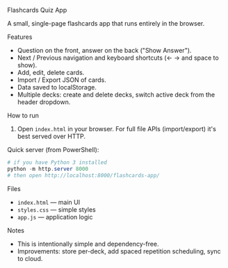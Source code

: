 Flashcards Quiz App

A small, single-page flashcards app that runs entirely in the browser.

Features
- Question on the front, answer on the back ("Show Answer").
- Next / Previous navigation and keyboard shortcuts (← → and space to show).
- Add, edit, delete cards.
- Import / Export JSON of cards.
- Data saved to localStorage.
 - Multiple decks: create and delete decks, switch active deck from the header dropdown.

How to run
1. Open `index.html` in your browser. For full file APIs (import/export) it's best served over HTTP.

Quick server (from PowerShell):

```powershell
# if you have Python 3 installed
python -m http.server 8000
# then open http://localhost:8000/flashcards-app/
```

Files
- `index.html` — main UI
- `styles.css` — simple styles
- `app.js` — application logic

Notes
- This is intentionally simple and dependency-free.
- Improvements: store per-deck, add spaced repetition scheduling, sync to cloud.
